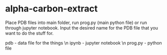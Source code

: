 # alpha-carbon-extract
Place PDB files into main folder, run prog.py (main python file) or run through jupyter notebook. Input the desired name for the PDB file that you want to do the stuff for.

pdb - data file for the things \n
ipynb - jupyter notebook \n
prog.py - python file
